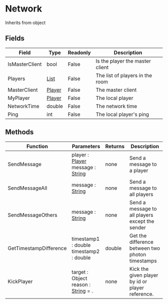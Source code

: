 # Network
Inherits from object
## Fields
|Field|Type|Readonly|Description|
|---|---|---|---|
|IsMasterClient|bool|False|Is the player the master client|
|Players|[List](../objects/List.md)|False|The list of players in the room|
|MasterClient|[Player](../objects/Player.md)|False|The master client|
|MyPlayer|[Player](../objects/Player.md)|False|The local player|
|NetworkTime|double|False|The network time|
|Ping|int|False|The local player's ping|
## Methods
|Function|Parameters|Returns|Description|
|---|---|---|---|
|SendMessage|player : [Player](../objects/Player.md)<br/>message : [String](../static/String.md)|none|Send a message to a player|
|SendMessageAll|message : [String](../static/String.md)|none|Send a message to all players|
|SendMessageOthers|message : [String](../static/String.md)|none|Send a message to all players except the sender|
|GetTimestampDifference|timestamp1 : double<br/>timestamp2 : double|double|Get the difference between two photon timestamps|
|KickPlayer|target : Object<br/>reason : [String](../static/String.md) = .|none|Kick the given player by id or player reference.|
